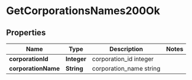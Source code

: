 
# GetCorporationsNames200Ok

## Properties
Name | Type | Description | Notes
------------ | ------------- | ------------- | -------------
**corporationId** | **Integer** | corporation_id integer | 
**corporationName** | **String** | corporation_name string | 



